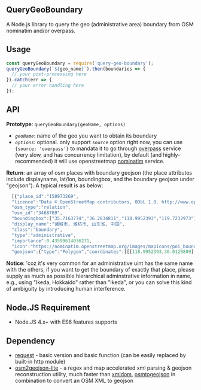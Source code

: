 QueryGeoBoundary
---
A Node.js library to query the geo (administrative area) boundary from OSM nominatim and/or overpass.

Usage
---
```js
const queryGeoBoundary = require('query-geo-boundary');
queryGeoBoundary(`${geo_name}`).then(boundaries => {
  // your post-processing here
}).catch(err => {
  // your error handling here
});
```

API
---
**Prototype**: `queryGeoBoundary(geoName, options)`
  - *`geoName`*: name of the geo you want to obtain its boundary
  - *`options`*: optional. only support `source` option right now, you can use `{source: 'overpass'}` to mandata it to go through [overpass](https://overpass-api.de/) service (very slow, and has concurrency limitation), by default (and highly-recommended) it will use openstreetmap [nominatim](https://nominatim.openstreetmap.org/) service.

**Return**: an array of osm places with boundary geojson (the place attributes include displayname, lat/lon, boundingbox, and the boundary geojson under "geojson"). A typical result is as below:
```js
  [{"place_id":"158973269",
  "licence":"Data © OpenStreetMap contributors, ODbL 1.0. http://www.openstreetmap.org/copyright",
  "osm_type":"relation",
  "osm_id":"3468769",
  "boundingbox":["35.7163774","36.2834811","118.9952393","119.7232973"],"lat":"35.9989034","lon":"119.342173467495",
  "display_name":"诸城市, 潍坊市, 山东省, 中国",
  "class":"boundary",
  "type":"administrative",
  "importance":0.43599614036271,
  "icon":"https://nominatim.openstreetmap.org/images/mapicons/poi_boundary_administrative.p.20.png",
  "geojson":{"type":"Polygon","coordinates":[[[118.9952393,36.0120809],...,[118.9952393,36.0120809]]]}}]
```
**Notice**: 'coz it's very common for an administrative uint has the same name with the others, if you want to get the boundary of exactly that place, please supply as much as possible hierarchical adminstrative information in name, e.g., using "Ikeda, Hokkaido" rather than "Ikeda", or you can solve this kind of ambiguity by introducing human interference.

Node.JS Requirement
---
  - Node.JS 4.x+ with ES6 features supports
  
Dependency
---
  - [request](https://github.com/request/request) - basic version and basic function (can be easily replaced by built-in http module)
  - [osm2geojson-lite](https://www.npmjs.com/package/osm2geojson-lite) - a regex and map accelerated xml parsing & geojson reconstruction utility, much faster than [xmldom](https://github.com/jindw/xmldom), [osmtogeojson](https://github.com/tyrasd/osmtogeojson) in combination to convert an OSM XML to geojson
